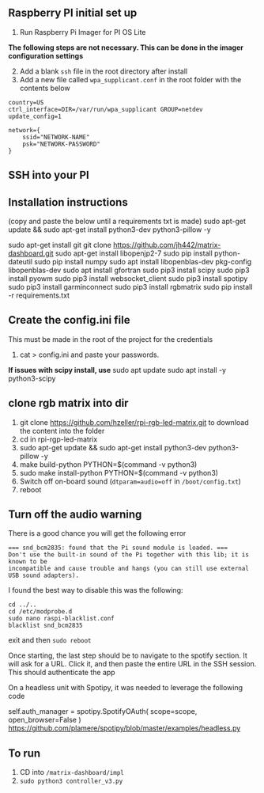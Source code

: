 ## Raspberry PI initial set up

1. Run Raspberry Pi Imager for PI OS Lite

**The following steps are not necessary. This can be done in the imager configuration settings**

2. Add a blank `ssh` file in the root directory after install
3. Add a new file called `wpa_supplicant.conf` in the root folder with the contents below

```
country=US
ctrl_interface=DIR=/var/run/wpa_supplicant GROUP=netdev
update_config=1

network={
    ssid="NETWORK-NAME"
    psk="NETWORK-PASSWORD"
}
```

## SSH into your PI

## Installation instructions

(copy and paste the below until a requirements txt is made)
sudo apt-get update && sudo apt-get install python3-dev python3-pillow -y

sudo apt-get install git
git clone https://github.com/jh442/matrix-dashboard.git
sudo apt-get install libopenjp2-7
sudo pip install python-dateutil
sudo pip install numpy
sudo apt install libopenblas-dev pkg-config libopenblas-dev
sudo apt install gfortran
sudo pip3 install scipy
sudo pip3 install pyowm
sudo pip3 install websocket_client
sudo pip3 install spotipy
sudo pip3 install garminconnect
sudo pip3 install rgbmatrix
sudo pip install -r requirements.txt

## Create the config.ini file

This must be made in the root of the project for the credentials

1. cat > config.ini and paste your passwords.

**If issues with scipy install, use**
sudo apt update
sudo apt install -y python3-scipy

## clone rgb matrix into dir

1.  git clone https://github.com/hzeller/rpi-rgb-led-matrix.git to download the content into the folder
2.  cd in rpi-rgp-led-matrix
3.  sudo apt-get update && sudo apt-get install python3-dev python3-pillow -y
4.  make build-python PYTHON=$(command -v python3)
5.  sudo make install-python PYTHON=$(command -v python3)
6.  Switch off on-board sound (`dtparam=audio=off` in `/boot/config.txt`)
7.  reboot

## Turn off the audio warning

There is a good chance you will get the following error

```
=== snd_bcm2835: found that the Pi sound module is loaded. ===
Don't use the built-in sound of the Pi together with this lib; it is known to be
incompatible and cause trouble and hangs (you can still use external USB sound adapters).
```

I found the best way to disable this was the following:

```
cd ../..
cd /etc/modprobe.d
sudo nano raspi-blacklist.conf
blacklist snd_bcm2835
```

exit and then `sudo reboot`

Once starting, the last step should be to navigate to the spotify section. It will ask for a URL. Click it, and then paste
the entire URL in the SSH session. This should authenticate the app

On a headless unit with Spotipy, it was needed to leverage the following code

self.auth_manager = spotipy.SpotifyOAuth(
scope=scope, open_browser=False
)
https://github.com/plamere/spotipy/blob/master/examples/headless.py

## To run

1. CD into `/matrix-dashboard/impl`
2. `sudo python3 controller_v3.py`
